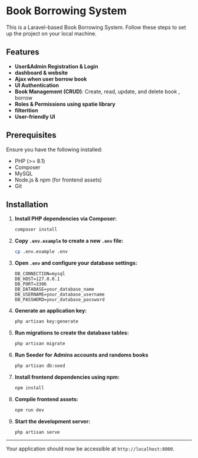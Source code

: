 # Book Borrowing System

This is a Laravel-based Book Borrowing System. Follow these steps to set up the project on your local machine.

## Features

- **User&Admin Registration & Login**
- **dashboard & website**
- **Ajax when user borrow book**
- **UI Authentication**
- **Book Management (CRUD)**: Create, read, update, and delete book , borrow
- **Roles & Permissions using spatie library**
- **filterition**
- **User-friendly UI**

## Prerequisites

Ensure you have the following installed:
- PHP (>= 8.1)
- Composer
- MySQL
- Node.js & npm (for frontend assets)
- Git

## Installation

1. **Install PHP dependencies via Composer:**

    ```bash
    composer install
    ```

2. **Copy `.env.example` to create a new `.env` file:**

    ```bash
    cp .env.example .env
    ```

3. **Open `.env` and configure your database settings:**

    ```env
    DB_CONNECTION=mysql
    DB_HOST=127.0.0.1
    DB_PORT=3306
    DB_DATABASE=your_database_name
    DB_USERNAME=your_database_username
    DB_PASSWORD=your_database_password
    ```

4. **Generate an application key:**

    ```bash
    php artisan key:generate
    ```

5. **Run migrations to create the database tables:**

    ```bash
    php artisan migrate
    ```
5. **Run Seeder for Admins accounts and randoms books**

    ```bash
    php artisan db:seed
    ```
7. **Install frontend dependencies using npm:**

    ```bash
    npm install
    ```

8. **Compile frontend assets:**

    ```bash
    npm run dev
    ```

9. **Start the development server:**

    ```bash
    php artisan serve
    ```
---

Your application should now be accessible at `http://localhost:8000`.
